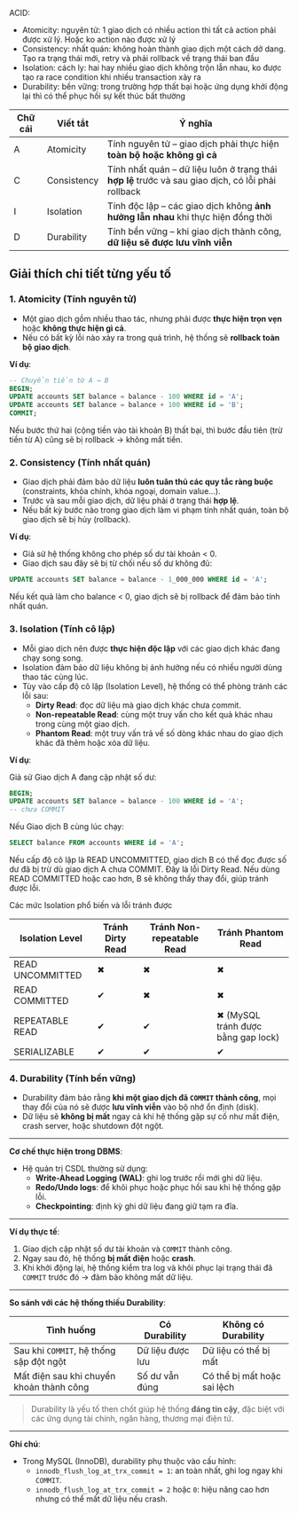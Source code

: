 ACID:
+ Atomicity: nguyên tử: 1 giao dịch có nhiều action thì tất cả action phải được xử lý. Hoặc ko action nào được xử lý
+ Consistency: nhất quán: không hoàn thành giao dịch một cách dở dang. Tạo ra trạng thái mới, retry và phải rollback về
trạng thái ban đầu
+ Isolation: cách ly: hai hay nhiều giao dịch không trộn lẫn nhau, ko được tạo ra race condition khi nhiều transaction xảy
ra
+ Durability: bền vững: trong trường hợp thất bại hoặc ứng dụng khởi động lại thì có thể phục hồi sự kết thúc bất thường

| Chữ cái | Viết tắt    | Ý nghĩa                                                                           |
| ------- | ----------- | --------------------------------------------------------------------------------- |
| A       | Atomicity   | Tính nguyên tử – giao dịch phải thực hiện **toàn bộ hoặc không gì cả**            |
| C       | Consistency | Tính nhất quán – dữ liệu luôn ở trạng thái **hợp lệ** trước và sau giao dịch, có lỗi phải rollback |
| I       | Isolation   | Tính độc lập – các giao dịch không **ảnh hưởng lẫn nhau** khi thực hiện đồng thời |
| D       | Durability  | Tính bền vững – khi giao dịch thành công, **dữ liệu sẽ được lưu vĩnh viễn**       |


## Giải thích chi tiết từng yếu tố

### 1. Atomicity (Tính nguyên tử)

- Một giao dịch gồm nhiều thao tác, nhưng phải được **thực hiện trọn vẹn** hoặc **không thực hiện gì cả**.
- Nếu có bất kỳ lỗi nào xảy ra trong quá trình, hệ thống sẽ **rollback toàn bộ giao dịch**.

**Ví dụ**:
```sql
-- Chuyển tiền từ A → B
BEGIN;
UPDATE accounts SET balance = balance - 100 WHERE id = 'A';
UPDATE accounts SET balance = balance + 100 WHERE id = 'B';
COMMIT;
```

Nếu bước thứ hai (cộng tiền vào tài khoản B) thất bại, thì bước đầu tiên (trừ tiền từ A) cũng sẽ bị rollback → không mất tiền.

### 2. Consistency (Tính nhất quán)

- Giao dịch phải đảm bảo dữ liệu **luôn tuân thủ các quy tắc ràng buộc** (constraints, khóa chính, khóa ngoại, domain value...).
- Trước và sau mỗi giao dịch, dữ liệu phải ở trạng thái **hợp lệ**.
- Nếu bất kỳ bước nào trong giao dịch làm vi phạm tính nhất quán, toàn bộ giao dịch sẽ bị hủy (rollback).

**Ví dụ**:

- Giả sử hệ thống không cho phép số dư tài khoản < 0.
- Giao dịch sau đây sẽ bị từ chối nếu số dư không đủ:

```sql
UPDATE accounts SET balance = balance - 1_000_000 WHERE id = 'A';
```

Nếu kết quả làm cho balance < 0, giao dịch sẽ bị rollback để đảm bảo tính nhất quán.


### 3. Isolation (Tính cô lập)

- Mỗi giao dịch nên được **thực hiện độc lập** với các giao dịch khác đang chạy song song.
- Isolation đảm bảo dữ liệu không bị ảnh hưởng nếu có nhiều người dùng thao tác cùng lúc.
- Tùy vào cấp độ cô lập (Isolation Level), hệ thống có thể phòng tránh các lỗi sau:
  - **Dirty Read**: đọc dữ liệu mà giao dịch khác chưa commit.
  - **Non-repeatable Read**: cùng một truy vấn cho kết quả khác nhau trong cùng một giao dịch.
  - **Phantom Read**: một truy vấn trả về số dòng khác nhau do giao dịch khác đã thêm hoặc xóa dữ liệu.

**Ví dụ**:

Giả sử Giao dịch A đang cập nhật số dư:

```sql
BEGIN;
UPDATE accounts SET balance = balance - 100 WHERE id = 'A';
-- chưa COMMIT
```

Nếu Giao dịch B cùng lúc chạy:

```sql
SELECT balance FROM accounts WHERE id = 'A';
```

Nếu cấp độ cô lập là READ UNCOMMITTED, giao dịch B có thể đọc được số dư đã bị trừ dù giao dịch A chưa COMMIT. Đây là lỗi Dirty Read.
Nếu dùng READ COMMITTED hoặc cao hơn, B sẽ không thấy thay đổi, giúp tránh được lỗi.

Các mức Isolation phổ biến và lỗi tránh được

| Isolation Level  | Tránh Dirty Read | Tránh Non-repeatable Read | Tránh Phantom Read                 |
| ---------------- | ---------------- | ------------------------- | ---------------------------------- |
| READ UNCOMMITTED | ✖                | ✖                         | ✖                                  |
| READ COMMITTED   | ✔                | ✖                         | ✖                                  |
| REPEATABLE READ  | ✔                | ✔                         | ✖ (MySQL tránh được bằng gap lock) |
| SERIALIZABLE     | ✔                | ✔                         | ✔                                  |

### 4. Durability (Tính bền vững)

- Durability đảm bảo rằng **khi một giao dịch đã `COMMIT` thành công**, mọi thay đổi của nó sẽ được **lưu vĩnh viễn** vào bộ nhớ ổn định (disk).
- Dữ liệu sẽ **không bị mất** ngay cả khi hệ thống gặp sự cố như mất điện, crash server, hoặc shutdown đột ngột.

---

**Cơ chế thực hiện trong DBMS**:

- Hệ quản trị CSDL thường sử dụng:
  - **Write-Ahead Logging (WAL)**: ghi log trước rồi mới ghi dữ liệu.
  - **Redo/Undo logs**: để khôi phục hoặc phục hồi sau khi hệ thống gặp lỗi.
  - **Checkpointing**: định kỳ ghi dữ liệu đang giữ tạm ra đĩa.

---

**Ví dụ thực tế**:

1. Giao dịch cập nhật số dư tài khoản và `COMMIT` thành công.
2. Ngay sau đó, hệ thống **bị mất điện** hoặc **crash**.
3. Khi khởi động lại, hệ thống kiểm tra log và khôi phục lại trạng thái đã `COMMIT` trước đó → đảm bảo không mất dữ liệu.

---

**So sánh với các hệ thống thiếu Durability**:

| Tình huống                                 | Có Durability     | Không có Durability       |
|--------------------------------------------|--------------------|----------------------------|
| Sau khi `COMMIT`, hệ thống sập đột ngột   | Dữ liệu được lưu   | Dữ liệu có thể bị mất      |
| Mất điện sau khi chuyển khoản thành công   | Số dư vẫn đúng     | Có thể bị mất hoặc sai lệch|

> Durability là yếu tố then chốt giúp hệ thống **đáng tin cậy**, đặc biệt với các ứng dụng tài chính, ngân hàng, thương mại điện tử.

---

**Ghi chú**:
- Trong MySQL (InnoDB), durability phụ thuộc vào cấu hình:
  - `innodb_flush_log_at_trx_commit = 1`: an toàn nhất, ghi log ngay khi `COMMIT`.
  - `innodb_flush_log_at_trx_commit = 2` hoặc `0`: hiệu năng cao hơn nhưng có thể mất dữ liệu nếu crash.




